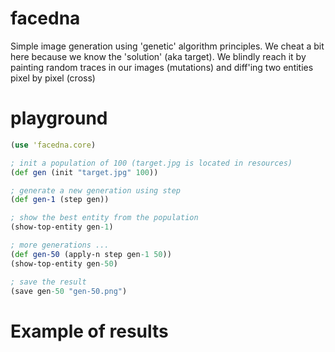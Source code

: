 # facedna
Simple image generation using 'genetic' algorithm principles.
We cheat a bit here because we know the 'solution' (aka target).
We blindly reach it by painting random traces in our images (mutations) and diff'ing two entities pixel by pixel (cross)

# playground

```clojure
(use 'facedna.core)

; init a population of 100 (target.jpg is located in resources)
(def gen (init "target.jpg" 100))

; generate a new generation using step
(def gen-1 (step gen))

; show the best entity from the population
(show-top-entity gen-1)

; more generations ...
(def gen-50 (apply-n step gen-1 50))
(show-top-entity gen-50)

; save the result
(save gen-50 "gen-50.png")
```

# Example of results
